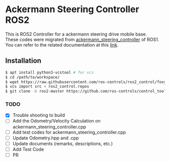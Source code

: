 # Ackermann Steering Controller ROS2
This is ROS2 Controller for a ackermann steering drive mobile base.  
These codes were migrated from [ackermann_steering_controller](https://github.com/ros-controls/ros_controllers/tree/noetic-devel/ackermann_steering_controller) of ROS1.  
You can refer to the related documentation at this [link](http://wiki.ros.org/ackermann_steering_controller).  

## Installation  
```bash
$ apt install python3-vcstool # for vcs
$ cd /path/to/workspace/
$ wget https://raw.githubusercontent.com/ros-controls/ros2_control/foxy/ros2_control/ros2_control.repos
$ vcs import src < ros2_control.repos
$ git clone -b ros2-master https://github.com/ros-controls/control_toolbox.git ./src/
```

### TODO 
- [x] Trouble shooting to build
- [ ] Add the Odometry/Velocity Calculation on ackermann_steering_controller.cpp
- [ ] Add test codes for ackermann_steering_controller.cpp
- [ ] Update Odometry.hpp and .cpp
- [ ] Update documents (remarks, descriptions, etc.)
- [ ] Add Test Code
- [ ] PR
